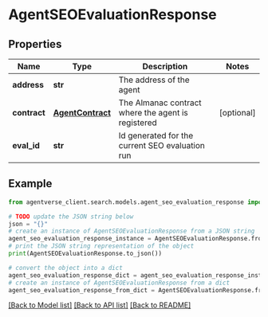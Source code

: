 # AgentSEOEvaluationResponse


## Properties

Name | Type | Description | Notes
------------ | ------------- | ------------- | -------------
**address** | **str** | The address of the agent | 
**contract** | [**AgentContract**](AgentContract.md) | The Almanac contract where the agent is registered | [optional] 
**eval_id** | **str** | Id generated for the current SEO evaluation run | 

## Example

```python
from agentverse_client.search.models.agent_seo_evaluation_response import AgentSEOEvaluationResponse

# TODO update the JSON string below
json = "{}"
# create an instance of AgentSEOEvaluationResponse from a JSON string
agent_seo_evaluation_response_instance = AgentSEOEvaluationResponse.from_json(json)
# print the JSON string representation of the object
print(AgentSEOEvaluationResponse.to_json())

# convert the object into a dict
agent_seo_evaluation_response_dict = agent_seo_evaluation_response_instance.to_dict()
# create an instance of AgentSEOEvaluationResponse from a dict
agent_seo_evaluation_response_from_dict = AgentSEOEvaluationResponse.from_dict(agent_seo_evaluation_response_dict)
```
[[Back to Model list]](../README.md#documentation-for-models) [[Back to API list]](../README.md#documentation-for-api-endpoints) [[Back to README]](../README.md)


